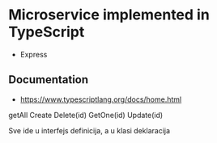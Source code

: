 # Microservice implemented in TypeScript

 - Express
 
 
## Documentation

 - https://www.typescriptlang.org/docs/home.html


getAll
Create
Delete(id)
GetOne(id)
Update(id)

Sve ide u interfejs definicija, a u klasi deklaracija
